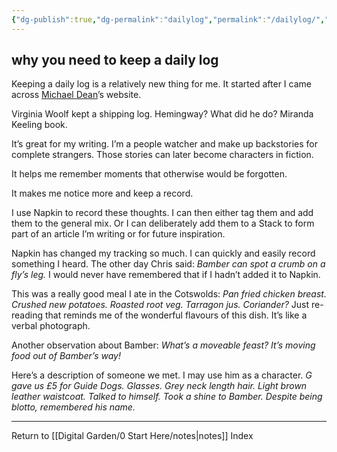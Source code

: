 ```yaml
---
{"dg-publish":true,"dg-permalink":"dailylog","permalink":"/dailylog/","created":"","updated":""}
---
```



## why you need to keep a daily log

Keeping a daily log is a relatively new thing for me. It started after I came across [Michael Dean](https://www.michaeldean.site/)’s website.

Virginia Woolf kept a shipping log.
Hemingway? What did he do?
Miranda Keeling book.

It’s great for my writing. I’m a people watcher and make up backstories for complete strangers. Those stories can later become characters in fiction.

It helps me remember moments that otherwise would be forgotten.

It makes me notice more and keep a record.

I use Napkin to record these thoughts. I can then either tag them and add them to the general mix. Or I can deliberately add them to a Stack to form part of an article I’m writing or for future inspiration.

Napkin has changed my tracking so much. I can quickly and easily record something I heard. The other day Chris said: _Bamber can spot a crumb on a fly’s leg._ I would never have remembered that if I hadn’t added it to Napkin.

This was a really good meal I ate in the Cotswolds: _Pan fried chicken breast. Crushed new potatoes. Roasted root veg. Tarragon jus. Coriander?_ Just re-reading that reminds me of the wonderful flavours of this dish. It’s like a verbal photograph.

Another observation about Bamber: _What’s a moveable feast? It’s moving food out of Bamber’s way!_

Here’s a description of someone we met. I may use him as a character. _G gave us £5 for Guide Dogs. Glasses. Grey neck length hair. Light brown leather waistcoat. Talked to himself. Took a shine to Bamber. Despite being blotto, remembered his name._

---

Return to [[Digital Garden/0 Start Here/notes\|notes]] Index